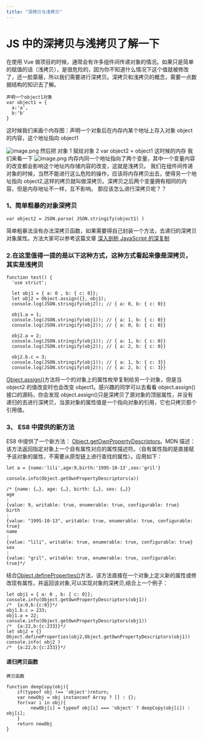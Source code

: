 ```yaml
---
title: "深拷贝与浅拷贝"
---
```


# JS 中的深拷贝与浅拷贝了解一下

在使用 Vue 做项目的时候，通常会有许多组件间传递对象的情况。如果只是简单的赋值的话（浅拷贝），是很危险的，因为你不知道什么情况下这个值就被修改了，还一脸蒙蔽，所以我们需要进行深拷贝。深拷贝和浅拷贝的概念，需要一点数据结构的知识去了解。

```
声明一个object1对象
var object1 = {
  a:'a',
  b:'b'
}
```

这时候我们来画个内存图：声明一个对象后在内存内某个地址上存入对象 object 的内容，这个地址指向 object1

![image.png](https://user-gold-cdn.xitu.io/2018/5/28/163a4e1862fa46f5?w=1240&h=727&f=png&s=39559)
然后把 对象 1 赋给对象 2 var object2 = object1
这时候的内存 我们来看一下
![image.png](https://user-gold-cdn.xitu.io/2018/5/28/163a4e1866e9a3bf?w=1240&h=699&f=png&s=64982)
内存内同一个地址指向了两个变量，其中一个变量内容的改变都会影响这个地址内存储内容的改变，这就是浅拷贝。
我们在组件间传递对象的时候，当然不能进行这么危险的操作，应该将内存拷贝出去，使得另一个地址指向 object2,这样的拷贝就叫做深拷贝。深拷贝之后两个变量拥有相同的内容，但是内存地址不一样，互不影响。
那应该怎么进行深拷贝呢？？

### 1、简单粗暴的对象深拷贝

```
var object2 = JSON.parse( JSON.stringify(object1) )
```

简单粗暴法没有办法深拷贝函数，如果需要得自己封装一个方法，去递归的深拷贝对象属性。方法大家可以参考这篇文章 [深入剖析 JavaScript 的深复制](http://jerryzou.com/posts/dive-into-deep-clone-in-javascript/)

### 2.在这里值得一提的是以下这种方式，这种方式看起来像是深拷贝，其实是浅拷贝

```
function test() {
  'use strict';

  let obj1 = { a: 0 , b: { c: 0}};
  let obj2 = Object.assign({}, obj1);
  console.log(JSON.stringify(obj2)); // { a: 0, b: { c: 0}}

  obj1.a = 1;
  console.log(JSON.stringify(obj1)); // { a: 1, b: { c: 0}}
  console.log(JSON.stringify(obj2)); // { a: 0, b: { c: 0}}

  obj2.a = 2;
  console.log(JSON.stringify(obj1)); // { a: 1, b: { c: 0}}
  console.log(JSON.stringify(obj2)); // { a: 2, b: { c: 0}}

  obj2.b.c = 3;
  console.log(JSON.stringify(obj1)); // { a: 1, b: { c: 3}}
  console.log(JSON.stringify(obj2)); // { a: 2, b: { c: 3}}
```

[Object.assign()]([https://developer.mozilla.org/zh-CN/docs/Web/JavaScript/Reference/Global_Objects/Object/assign)方法将一个的对象上的属性枚举复制给另一个对象，但是当 object2 的值改变时也会改变 object1。感兴趣的同学可以去看看 object.assign()接口的源码，你会发现 object.assign()只是深拷贝了源对象的顶层属性，并没有递归的去进行深拷贝，当源对象的属性值是一个指向对象的引用，它也只拷贝那个引用值。

### 3、 ES8 中提供的新方法

ES8 中提供了一个新方法： [Object.getOwnPropertyDescriptors](https://developer.mozilla.org/zh-CN/docs/Web/JavaScript/Reference/Global_Objects/Object/getOwnPropertyDescriptors)。MDN 描述：该方法返回指定对象上一个自有属性对应的属性描述符。（自有属性指的是直接赋予该对象的属性，不需要从原型链上进行查找的属性）。应用如下：

```
let a = {name:'lili',age:9,birth:'1995-10-13',sex:'gril'}

console.info(Object.getOwnPropertyDescriptors(a))

/* {name: {…}, age: {…}, birth: {…}, sex: {…}}
age
:
{value: 9, writable: true, enumerable: true, configurable: true}
birth
:
{value: "1995-10-13", writable: true, enumerable: true, configurable: true}
name
:
{value: "lili", writable: true, enumerable: true, configurable: true}
sex
:
{value: "gril", writable: true, enumerable: true, configurable: true}*/
```

结合[Object.defineProperties()](https://developer.mozilla.org/zh-CN/docs/Web/JavaScript/Reference/Global_Objects/Object/defineProperties)方法，该方法直接在一个对象上定义新的属性或修改现有属性，并返回该对象,可以实现对象的深拷贝,结合上一个例子：

```
let obj1 = { a: 0 , b: { c: 0}};
console.info(Object.getOwnPropertyDescriptors(obj1))
/*  {a:0,b:{c:0}}*/
obj1.b.c = 233;
obj1.a = 22;
console.info(Object.getOwnPropertyDescriptors(obj1))
/*  {a:22,b:{c:233}}*/
let obj2 = {}
Object.defineProperties(obj2,Object.getOwnPropertyDescriptors(obj1))
console.info( obj2 )
/*  {a:22,b:{c:233}}*/
```

#### 递归拷贝函数

```
拷贝函数

function deepCopy(obj){
    if(typeof obj !== 'object')return;
    var newObj = obj instanceof Array ? [] : {};
    for(var i in obj){
         newObj[i] = typeof obj[i] === 'object' ? deepCopy(obj[i]) : obj[i];
    }
    return newObj
}
```
